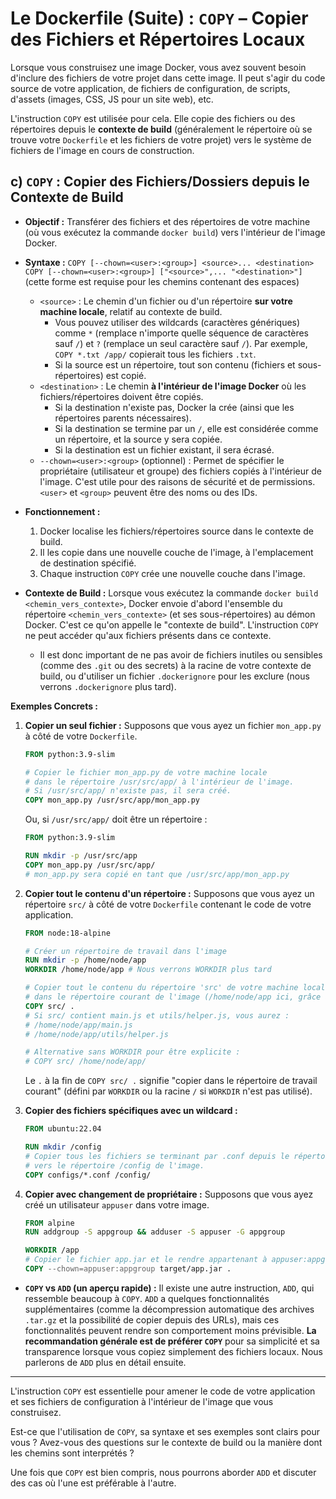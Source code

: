 # Le Dockerfile (Suite) : `COPY` – Copier des Fichiers et Répertoires Locaux

Lorsque vous construisez une image Docker, vous avez souvent besoin d'inclure des fichiers de votre projet dans cette image. Il peut s'agir du code source de votre application, de fichiers de configuration, de scripts, d'assets (images, CSS, JS pour un site web), etc.

L'instruction `COPY` est utilisée pour cela. Elle copie des fichiers ou des répertoires depuis le **contexte de build** (généralement le répertoire où se trouve votre `Dockerfile` et les fichiers de votre projet) vers le système de fichiers de l'image en cours de construction.

## c) `COPY` : Copier des Fichiers/Dossiers depuis le Contexte de Build

*   **Objectif :** Transférer des fichiers et des répertoires de votre machine (où vous exécutez la commande `docker build`) vers l'intérieur de l'image Docker.
*   **Syntaxe :**
    `COPY [--chown=<user>:<group>] <source>... <destination>`
    `COPY [--chown=<user>:<group>] ["<source>",... "<destination>"]` (cette forme est requise pour les chemins contenant des espaces)

    *   `<source>` : Le chemin d'un fichier ou d'un répertoire **sur votre machine locale**, relatif au contexte de build.
        *   Vous pouvez utiliser des wildcards (caractères génériques) comme `*` (remplace n'importe quelle séquence de caractères sauf `/`) et `?` (remplace un seul caractère sauf `/`). Par exemple, `COPY *.txt /app/` copierait tous les fichiers `.txt`.
        *   Si la source est un répertoire, tout son contenu (fichiers et sous-répertoires) est copié.
    *   `<destination>` : Le chemin **à l'intérieur de l'image Docker** où les fichiers/répertoires doivent être copiés.
        *   Si la destination n'existe pas, Docker la crée (ainsi que les répertoires parents nécessaires).
        *   Si la destination se termine par un `/`, elle est considérée comme un répertoire, et la source y sera copiée.
        *   Si la destination est un fichier existant, il sera écrasé.
    *   `--chown=<user>:<group>` (optionnel) : Permet de spécifier le propriétaire (utilisateur et groupe) des fichiers copiés à l'intérieur de l'image. C'est utile pour des raisons de sécurité et de permissions. `<user>` et `<group>` peuvent être des noms ou des IDs.

*   **Fonctionnement :**
    1.  Docker localise les fichiers/répertoires source dans le contexte de build.
    2.  Il les copie dans une nouvelle couche de l'image, à l'emplacement de destination spécifié.
    3.  Chaque instruction `COPY` crée une nouvelle couche dans l'image.

*   **Contexte de Build :**
    Lorsque vous exécutez la commande `docker build <chemin_vers_contexte>`, Docker envoie d'abord l'ensemble du répertoire `<chemin_vers_contexte>` (et ses sous-répertoires) au démon Docker. C'est ce qu'on appelle le "contexte de build". L'instruction `COPY` ne peut accéder qu'aux fichiers présents dans ce contexte.
    *   Il est donc important de ne pas avoir de fichiers inutiles ou sensibles (comme des `.git` ou des secrets) à la racine de votre contexte de build, ou d'utiliser un fichier `.dockerignore` pour les exclure (nous verrons `.dockerignore` plus tard).

**Exemples Concrets :**

1.  **Copier un seul fichier :**
    Supposons que vous ayez un fichier `mon_app.py` à côté de votre `Dockerfile`.
    ```dockerfile
    FROM python:3.9-slim

    # Copier le fichier mon_app.py de votre machine locale
    # dans le répertoire /usr/src/app/ à l'intérieur de l'image.
    # Si /usr/src/app/ n'existe pas, il sera créé.
    COPY mon_app.py /usr/src/app/mon_app.py
    ```
    Ou, si `/usr/src/app/` doit être un répertoire :
    ```dockerfile
    FROM python:3.9-slim

    RUN mkdir -p /usr/src/app
    COPY mon_app.py /usr/src/app/
    # mon_app.py sera copié en tant que /usr/src/app/mon_app.py
    ```

2.  **Copier tout le contenu d'un répertoire :**
    Supposons que vous ayez un répertoire `src/` à côté de votre `Dockerfile` contenant le code de votre application.
    ```dockerfile
    FROM node:18-alpine

    # Créer un répertoire de travail dans l'image
    RUN mkdir -p /home/node/app
    WORKDIR /home/node/app # Nous verrons WORKDIR plus tard

    # Copier tout le contenu du répertoire 'src' de votre machine locale
    # dans le répertoire courant de l'image (/home/node/app ici, grâce à WORKDIR)
    COPY src/ .
    # Si src/ contient main.js et utils/helper.js, vous aurez :
    # /home/node/app/main.js
    # /home/node/app/utils/helper.js

    # Alternative sans WORKDIR pour être explicite :
    # COPY src/ /home/node/app/
    ```
    Le `.` à la fin de `COPY src/ .` signifie "copier dans le répertoire de travail courant" (défini par `WORKDIR` ou la racine `/` si `WORKDIR` n'est pas utilisé).

3.  **Copier des fichiers spécifiques avec un wildcard :**
    ```dockerfile
    FROM ubuntu:22.04

    RUN mkdir /config
    # Copier tous les fichiers se terminant par .conf depuis le répertoire 'configs' local
    # vers le répertoire /config de l'image.
    COPY configs/*.conf /config/
    ```

4.  **Copier avec changement de propriétaire :**
    Supposons que vous ayez créé un utilisateur `appuser` dans votre image.
    ```dockerfile
    FROM alpine
    RUN addgroup -S appgroup && adduser -S appuser -G appgroup

    WORKDIR /app
    # Copier le fichier app.jar et le rendre appartenant à appuser:appgroup
    COPY --chown=appuser:appgroup target/app.jar .
    ```

*   **`COPY` vs `ADD` (un aperçu rapide) :**
    Il existe une autre instruction, `ADD`, qui ressemble beaucoup à `COPY`. `ADD` a quelques fonctionnalités supplémentaires (comme la décompression automatique des archives `.tar.gz` et la possibilité de copier depuis des URLs), mais ces fonctionnalités peuvent rendre son comportement moins prévisible.
    **La recommandation générale est de préférer `COPY`** pour sa simplicité et sa transparence lorsque vous copiez simplement des fichiers locaux. Nous parlerons de `ADD` plus en détail ensuite.

---

L'instruction `COPY` est essentielle pour amener le code de votre application et ses fichiers de configuration à l'intérieur de l'image que vous construisez.

Est-ce que l'utilisation de `COPY`, sa syntaxe et ses exemples sont clairs pour vous ? Avez-vous des questions sur le contexte de build ou la manière dont les chemins sont interprétés ?

Une fois que `COPY` est bien compris, nous pourrons aborder `ADD` et discuter des cas où l'une est préférable à l'autre.